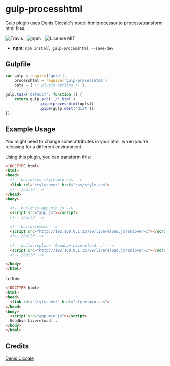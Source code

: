 # gulp-processhtml

Gulp plugin uses Denis Ciccale's [node-htmlprocessor](https://github.com/dciccale/node-htmlprocessor)
to process/transform html files.

![Travis](http://img.shields.io/travis/Wildhoney/gulp-processhtml.svg?style=flat)
&nbsp;
![npm](http://img.shields.io/npm/v/gulp-processhtml.svg?style=flat)
&nbsp;
![License MIT](http://img.shields.io/badge/License-MIT-lightgrey.svg?style=flat)

* **npm:** `npm install gulp-processhtml --save-dev`

## Gulpfile

```js
var gulp = require('gulp'),
    processhtml = require('gulp-processhtml')
    opts = { /* plugin options */ };

gulp.task('default', function () {
    return gulp.src('./*.html')
               .pipe(processhtml(opts))
               .pipe(gulp.dest('dist'));
});
```

## Example Usage

You might need to change some attributes in your html, when you're releasing
for a different environment.

Using this plugin, you can transform this:

```html
<!DOCTYPE html>
<html>
<head>
  <!-- build:css style.min.css -->
  <link rel="stylesheet" href="css/style.css">
  <!-- /build -->
</head>
<body>

  <!-- build:js app.min.js -->
  <script src="app.js"></script>
  <!-- /build -->

  <!-- build:remove -->
  <script src="http://192.168.0.1:35729/livereload.js?snipver=1"></script>
  <!-- /build -->

  <!-- build:replace 'Goodbye Livereload...' -->
  <script src="http://192.168.0.1:35729/livereload.js?snipver=1"></script>
  <!-- /build -->

</body>
</html>
```

To this:

```html
<!DOCTYPE html>
<html>
<head>
  <link rel="stylesheet" href="style.min.css">
</head>
<body>
  <script src="app.min.js"></script>
  Goodbye Livereload...
</body>
</html>
```

## Credits

[Denis Ciccale](https://twitter.com/tdecs)